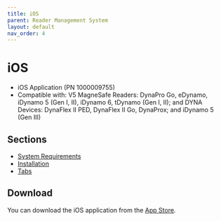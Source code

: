 ```yaml
---
title: iOS
parent: Reader Management System
layout: default
nav_order: 4
---
```


# iOS
* iOS Application (PN 1000009755)
* Compatible with:  V5 MagneSafe Readers: DynaPro Go, eDynamo, iDynamo 5 (Gen I, II), iDynamo 6, tDynamo (Gen I, II); and DYNA Devices: DynaFlex II PED, DynaFlex II Go, DynaProx; and iDynamo 5 (Gen III)

## Sections
- [System Requirements](SystemRequirements.md)
- [Installation](Installation.md)
- [Tabs](Tabs.md)

## Download

You can download the iOS application from the [App Store](https://apps.apple.com/us/app/magtek-reader-management-syst/id1671906161).